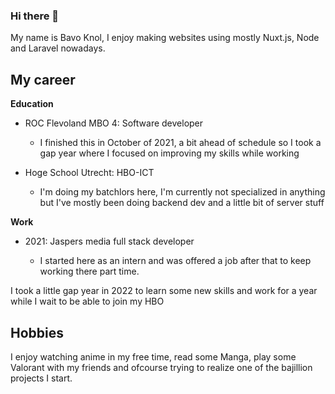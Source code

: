 ### Hi there 👋
My name is Bavo Knol, I enjoy making websites using mostly Nuxt.js, Node and Laravel nowadays.

## **My career**

**Education**

 - ROC Flevoland MBO 4: Software developer

	- I finished this in October of 2021, a bit ahead of schedule so I took a gap year where I focused on improving my skills while working

- Hoge School Utrecht: HBO-ICT
	- I'm doing my batchlors here, I'm currently not specialized in anything but I've mostly been doing backend dev and a little bit of server stuff

 

**Work**

- 2021: Jaspers media full stack developer

	- I started here as an intern and was offered a job after that to keep working there part time.

I took a little gap year in 2022 to learn some new skills and work for a year while I wait to be able to join my HBO

## **Hobbies**

I enjoy watching anime in my free time, read some Manga, play some Valorant with my friends and ofcourse trying to realize one of the bajillion projects I start.
